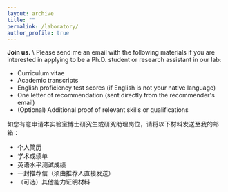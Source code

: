 ```yaml
---
layout: archive
title: ""
permalink: /laboratory/
author_profile: true
---
```


**Join us.** \\
Please send me an email with the following materials if you are interested in applying to be a Ph.D. student or research assistant in our lab:
* Curriculum vitae
* Academic transcripts
* English proficiency test scores (if English is not your native language)
* One letter of recommendation (sent directly from the recommender's email)
* (Optional) Additional proof of relevant skills or qualifications

如您有意申请本实验室博士研究生或研究助理岗位，请将以下材料发送至我的邮箱：
* 个人简历
* 学术成绩单
* 英语水平测试成绩
* 一封推荐信（须由推荐人直接发送）
* （可选）其他能力证明材料
